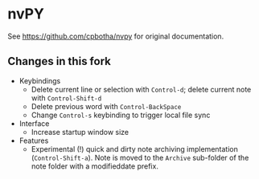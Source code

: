 # nvPY

See <https://github.com/cpbotha/nvpy> for original documentation.

## Changes in this fork

* Keybindings
	* Delete current line or selection with `Control-d`; delete current note with `Control-Shift-d`
	* Delete previous word with `Control-BackSpace`
	* Change `Control-s` keybinding to trigger local file sync
* Interface
	* Increase startup window size
* Features
	* Experimental (!) quick and dirty note archiving implementation (`Control-Shift-a`). Note is moved to the `Archive` sub-folder of the note folder with a modifieddate prefix.
